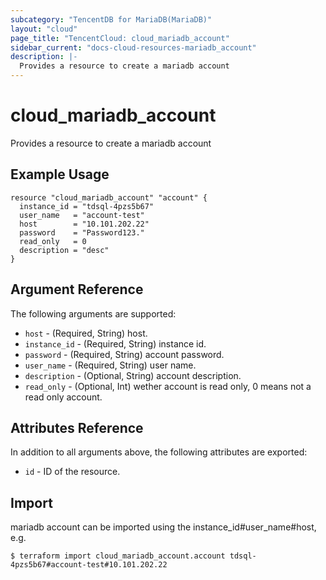 ```yaml
---
subcategory: "TencentDB for MariaDB(MariaDB)"
layout: "cloud"
page_title: "TencentCloud: cloud_mariadb_account"
sidebar_current: "docs-cloud-resources-mariadb_account"
description: |-
  Provides a resource to create a mariadb account
---
```


# cloud_mariadb_account

Provides a resource to create a mariadb account

## Example Usage

```hcl
resource "cloud_mariadb_account" "account" {
  instance_id = "tdsql-4pzs5b67"
  user_name   = "account-test"
  host        = "10.101.202.22"
  password    = "Password123."
  read_only   = 0
  description = "desc"
}
```

## Argument Reference

The following arguments are supported:

* `host` - (Required, String) host.
* `instance_id` - (Required, String) instance id.
* `password` - (Required, String) account password.
* `user_name` - (Required, String) user name.
* `description` - (Optional, String) account description.
* `read_only` - (Optional, Int) wether account is read only, 0 means not a read only account.

## Attributes Reference

In addition to all arguments above, the following attributes are exported:

* `id` - ID of the resource.



## Import

mariadb account can be imported using the instance_id#user_name#host, e.g.
```
$ terraform import cloud_mariadb_account.account tdsql-4pzs5b67#account-test#10.101.202.22
```

